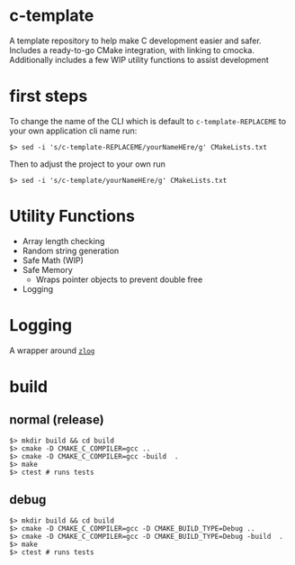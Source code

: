 # c-template

A template repository to help make C development easier and safer. Includes a ready-to-go CMake integration, with linking to cmocka. Additionally includes a few WIP utility functions to assist development

# first steps

To change the name of the CLI which is default to `c-template-REPLACEME` to your own application cli name run:

```shell
$> sed -i 's/c-template-REPLACEME/yourNameHEre/g' CMakeLists.txt
```

Then to adjust the project to your own run

```shell
$> sed -i 's/c-template/yourNameHEre/g' CMakeLists.txt
```

# Utility Functions

* Array length checking
* Random string generation
* Safe Math (WIP)
* Safe Memory
    * Wraps pointer objects to prevent double free 
* Logging

# Logging

A wrapper around [`zlog`](https://github.com/HardySimpson/zlog)

# build

## normal (release)

```shell
$> mkdir build && cd build
$> cmake -D CMAKE_C_COMPILER=gcc ..
$> cmake -D CMAKE_C_COMPILER=gcc -build  .
$> make
$> ctest # runs tests
```

## debug

```shell
$> mkdir build && cd build
$> cmake -D CMAKE_C_COMPILER=gcc -D CMAKE_BUILD_TYPE=Debug ..
$> cmake -D CMAKE_C_COMPILER=gcc -D CMAKE_BUILD_TYPE=Debug -build  .
$> make
$> ctest # runs tests
```